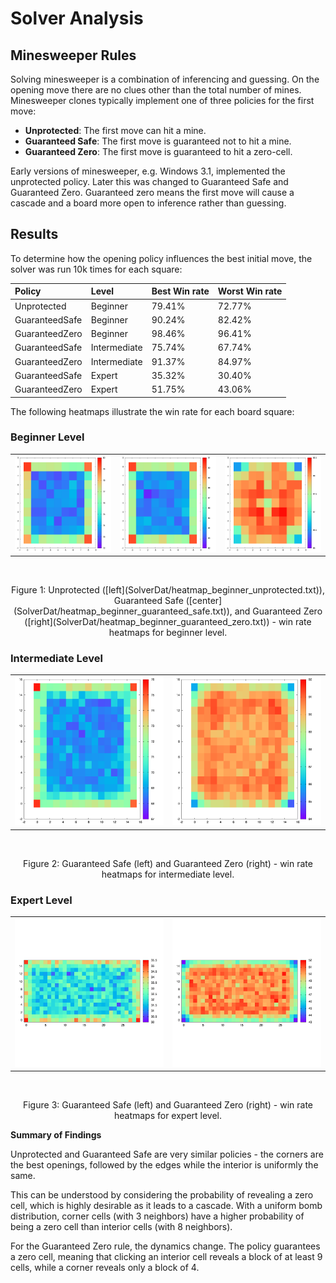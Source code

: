 # Solver Analysis

## Minesweeper Rules

Solving minesweeper is a combination of inferencing and guessing.
On the opening move there are no clues other than the total number of
mines. Minesweeper clones typically implement one of three policies for
the first move:

* **Unprotected**: The first move can hit a mine.
* **Guaranteed Safe**: The first move is guaranteed not to hit a mine.
* **Guaranteed Zero**: The first move is guaranteed to hit a zero-cell.

Early versions of minesweeper, e.g. Windows 3.1, implemented the unprotected policy.
Later this was changed to Guaranteed Safe and Guaranteed Zero. Guaranteed zero means
the first move will cause a cascade and a board more open to inference rather than
guessing.

## Results

To determine how the opening policy influences the best initial move, the solver was
run 10k times for each square:

| Policy         | Level        | Best Win rate | Worst Win rate |
|:---------------|:-------------|:--------------|:---------------|
| Unprotected    | Beginner     | 79.41%        | 72.77%         |
| GuaranteedSafe | Beginner     | 90.24%        | 82.42%         |
| GuaranteedZero | Beginner     | 98.46%        | 96.41%         |
| GuaranteedSafe | Intermediate | 75.74%        | 67.74%         |
| GuaranteedZero | Intermediate | 91.37%        | 84.97%         |
| GuaranteedSafe | Expert       | 35.32%        | 30.40%         |
| GuaranteedZero | Expert       | 51.75%        | 43.06%         |

The following heatmaps illustrate the win rate for each board square:

### Beginner Level

<div align="center">
    <table>
        <tr>
            <td><img src="SolverDat/heatmap_beginner_unprotected.png" alt="Beginner - Unprotected"></td>
            <td><img src="SolverDat/heatmap_beginner_guaranteed_safe.png" alt="Beginner - Guaranteed Safe"></td>
            <td><img src="SolverDat/heatmap_beginner_guaranteed_zero.png" alt="Beginner - Guaranteed Zero"></td>
        </tr>
    </table>
    <br>
    <p>Figure 1: Unprotected ([left](SolverDat/heatmap_beginner_unprotected.txt)), Guaranteed Safe ([center](SolverDat/heatmap_beginner_guaranteed_safe.txt)), and Guaranteed Zero ([right](SolverDat/heatmap_beginner_guaranteed_zero.txt)) - win rate heatmaps for beginner level.</p>
</div>

### Intermediate Level 

<div align="center">
    <table>
        <tr>
            <td><img src="SolverDat/heatmap_intermediate_guaranteed_safe.png" alt="Intermediate - Guaranteed Safe"></td>
            <td><img src="SolverDat/heatmap_intermediate_guaranteed_zero.png" alt="Intermediate - Guaranteed Zero"></td>
        </tr>
    </table>
    <br>
    <p>Figure 2: Guaranteed Safe (left) and Guaranteed Zero (right) - win rate heatmaps for intermediate level.</p>
</div>

### Expert Level

<div align="center">
    <table>
        <tr>
            <td><img src="SolverDat/heatmap_expert_guaranteed_safe.png" alt="Expert - Guaranteed Safe"></td>
            <td><img src="SolverDat/heatmap_expert_guaranteed_zero.png" alt="Expert - Guaranteed Zero"></td>
        </tr>
    </table>
    <br>
    <p>Figure 3: Guaranteed Safe (left) and Guaranteed Zero (right) - win rate heatmaps for expert level.</p>
</div>


**Summary of Findings**

Unprotected and Guaranteed Safe are very similar policies - the corners are the best
openings, followed by the edges while the interior is uniformly the same.

This can be understood by considering the probability of revealing a zero cell, which is highly desirable as it leads to a cascade. With a uniform bomb distribution, corner cells (with 3 neighbors) have a higher probability of being a zero cell than interior cells (with 8 neighbors).

For the Guaranteed Zero rule, the dynamics change. The policy guarantees a zero cell, meaning that clicking an interior cell reveals a block of at least 9 cells, while a corner reveals only a block of 4.



